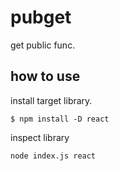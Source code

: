 # pubget

get public func.

## how to use

install target library.

```
$ npm install -D react
```

inspect library

```
node index.js react
```
